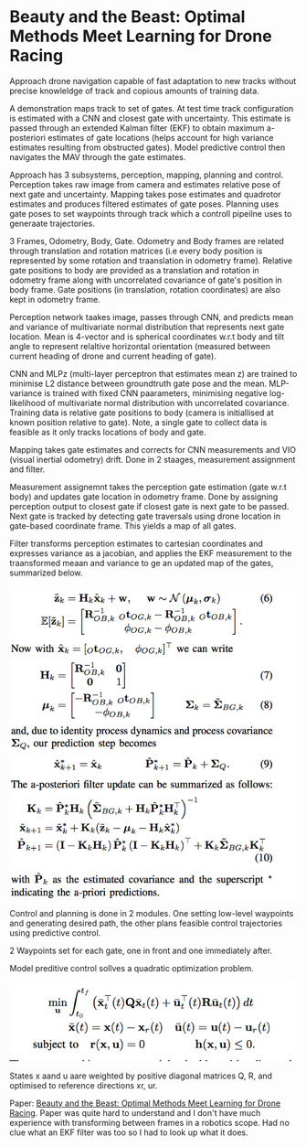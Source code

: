 # Beauty and the Beast: Optimal Methods Meet Learning for Drone Racing

Approach drone navigation capable of fast adaptation to new tracks without precise knowleldge of track and copious amounts of training data.

A demonstration maps track to set of gates. At test time track configuration is estimated with a CNN and closest gate with uncertainty. This estimate is passed through an extended Kalman filter (EKF) to obtain maximum a-posteriori estimates of gate locations (helps account for high variance estimates resulting from obstructed gates). Model predictive control then navigates the MAV through the gate estimates.

Approach has 3 subsystems, perception, mapping, planning and control. Perception takes raw image from camera and estimates relative pose of next gate and uncertainty. Mapping takes pose estimates and quadrotor estimates and produces filtered estimates of gate poses. Planning uses gate poses to set waypoints through track which a controll pipeilne uses to generaate trajectories.

3 Frames, Odometry, Body, Gate. Odometry and Body frames are related through translation and rotation matrices (i.e every body position is represented by some rotation and traanslation in odometry frame). Relative gate positions to body are provided as a translation and rotation in odometry frame along with uncorrelated covariance of gate's position in body frame. Gate positions (in translation, rotation coordinates) are also kept in odometry frame.

Perception network taakes image, passes through CNN, and predicts mean and variance of multivariate normal distribution that represents next gate location. Mean is 4-vector and is spherical coordinates w.r.t body and tilt angle to represent relaltive horizontal orientation (measured between current heading of drone and current heading of gate).  

CNN and MLPz (multi-layer perceptron that estimates mean z) are trained to minimise L2 distance between groundtruth gate pose and the mean. MLP-variance is trained with fixed CNN paarameters, minimising negative log-likelihood of multivariate normal distribution with uncorrelated covariance. Training data is relative gate positions to body (camera is initiallised at known position relative to gate). Note, a single gate to collect data is feasible as it only tracks locations of body and gate.

Mapping takes gate estimates and corrects for CNN measurements and VIO (visual inertial odometry) drift. Done in 2 staages, measurement assignment and filter.

Measurement assignemnt takes the perception gate estimation (gate w.r.t body) and updates gate location in odometry frame. Done by assigning perception output to closest gate if closest gate is next gate to be passed. Next gate is tracked by detecting gate traversals using drone location in gate-based coordinate frame. This yields a map of all gates.

Filter transforms perception estimates to cartesian coordinates and expresses variance as a jacobian, and applies the EKF measurement to the traansformed meaan and variance to ge an updated map of the gates, summarized below.

![EKF filter](EKF_filter.jpg)

Control and planning is done in 2 modules. One setting low-level waypoints and generating desired path, the other plans feasible control trajectories using predictive control.

2 Waypoints set for each gate, one in front and one immediately after.

Model preditive control sollves a quadratic optimization problem.

![Quadratic Optimisation for Model Predictive Control](Quadratic_optimization.jpg)

States x aand u aare weighted by positive diagonal matrices Q, R, and optimised to reference directions xr, ur.

Paper: [Beauty and the Beast: Optimal Methods Meet Learning for Drone Racing](https://arxiv.org/pdf/1810.06224.pdf). Paper was quite hard to understand and I don't have much experience with transforming between frames in a robotics scope. Had no clue what an EKF filter was too so I had to look up what it does.
